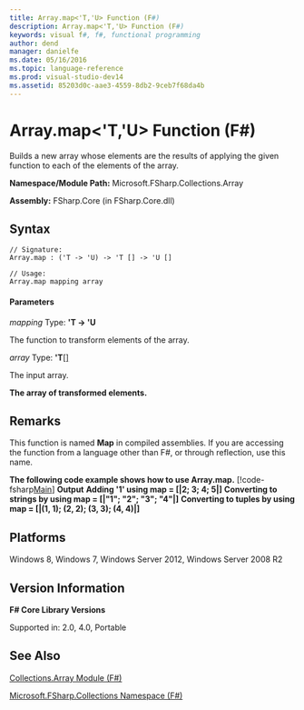 ```yaml
---
title: Array.map<'T,'U> Function (F#)
description: Array.map<'T,'U> Function (F#)
keywords: visual f#, f#, functional programming
author: dend
manager: danielfe
ms.date: 05/16/2016
ms.topic: language-reference
ms.prod: visual-studio-dev14
ms.assetid: 85203d0c-aae3-4559-8db2-9ceb7f68da4b 
---
```


# Array.map<'T,'U> Function (F#)

Builds a new array whose elements are the results of applying the given function to each of the elements of the array.

**Namespace/Module Path:** Microsoft.FSharp.Collections.Array

**Assembly:** FSharp.Core (in FSharp.Core.dll)


## Syntax

```
// Signature:
Array.map : ('T -> 'U) -> 'T [] -> 'U []

// Usage:
Array.map mapping array
```

#### Parameters
*mapping*
Type: **'T -&gt; 'U**


The function to transform elements of the array.


*array*
Type: **'T**[[]](https://msdn.microsoft.com/library/def20292-9aae-4596-9275-b94e594f8493)


The input array.



**The array of transformed elements.**
## Remarks
This function is named **Map** in compiled assemblies. If you are accessing the function from a language other than F#, or through reflection, use this name.

**The following code example shows how to use Array.map.**
[!code-fsharp[Main](snippets/fsarrays/snippet510.fs)]
**Output**
**Adding '1' using map = [|2; 3; 4; 5|]**
**Converting to strings by using map = [|"1"; "2"; "3"; "4"|]**
**Converting to tuples by using map = [|(1, 1); (2, 2); (3, 3); (4, 4)|]**
## Platforms
Windows 8, Windows 7, Windows Server 2012, Windows Server 2008 R2


## Version Information
**F# Core Library Versions**

Supported in: 2.0, 4.0, Portable




## See Also
[Collections.Array Module &#40;F&#35;&#41;](Collections.Array-Module-%5BFSharp%5D.md)

[Microsoft.FSharp.Collections Namespace &#40;F&#35;&#41;](Microsoft.FSharp.Collections-Namespace-%5BFSharp%5D.md)

